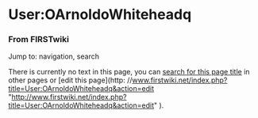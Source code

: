 

# User:OArnoldoWhiteheadq

### From FIRSTwiki

Jump to: navigation, search

There is currently no text in this page, you can [search for this page
title](/index.php/Special:Search/OArnoldoWhiteheadq
"Special:Search/OArnoldoWhiteheadq" ) in other pages or [edit this page](http:
//www.firstwiki.net/index.php?title=User:OArnoldoWhiteheadq&action=edit
"http://www.firstwiki.net/index.php?title=User:OArnoldoWhiteheadq&action=edit"
).

